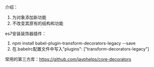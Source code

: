 介绍：

1. 为对象添加新功能
2. 不改变其原有的结构和功能

es7安装装饰器插件：

1. npm install babel-plugin-transform-decorators-legacy --save
2. 在.babelrc配置文件中写入"plugins": ["transform-decorators-legacy"]

常用的第三方库：https://github.com/jayphelps/core-decorators
